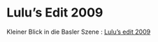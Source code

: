 # Lulu’s Edit 2009

<!-- Manuel Hitz -->

Kleiner Blick in die Basler Szene : [Lulu’s edit 2009](https://vimeo.com/7611692)
